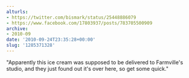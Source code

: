 ```yaml
---
alturls:
- https://twitter.com/bismark/status/25448886079
- https://www.facebook.com/17803937/posts/783705500909
archive:
- 2010-09
date: '2010-09-24T23:35:28+00:00'
slug: '1285371328'
---
```


"Apparently this ice cream was supposed to be delivered to Farmville's studio, and they just found out it's over here, so get some quick."

